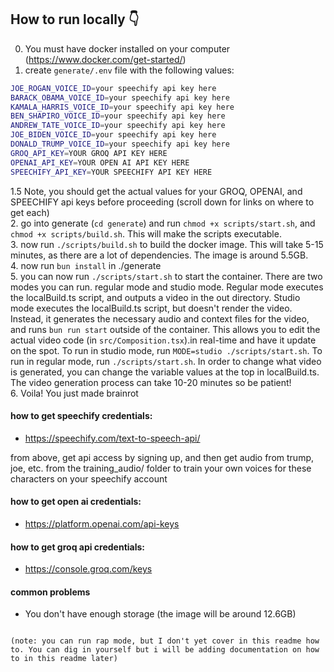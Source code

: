 ## How to run locally 👇

0. You must have docker installed on your computer (https://www.docker.com/get-started/)
1. create `generate/.env` file with the following values:

```bash
JOE_ROGAN_VOICE_ID=your speechify api key here
BARACK_OBAMA_VOICE_ID=your speechify api key here
KAMALA_HARRIS_VOICE_ID=your speechify api key here
BEN_SHAPIRO_VOICE_ID=your speechify api key here
ANDREW_TATE_VOICE_ID=your speechify api key here
JOE_BIDEN_VOICE_ID=your speechify api key here
DONALD_TRUMP_VOICE_ID=your speechify api key here
GROQ_API_KEY=YOUR GROQ API KEY HERE
OPENAI_API_KEY=YOUR OPEN AI API KEY HERE
SPEECHIFY_API_KEY=YOUR SPEECHIFY API KEY HERE
```

1.5 Note, you should get the actual values for your GROQ, OPENAI, and SPEECHIFY api keys before proceeding (scroll down for links on where to get each)
<br/>
2. go into generate (`cd generate`) and run `chmod +x scripts/start.sh`, and `chmod +x scripts/build.sh`. This will make the scripts executable.
<br/>
3. now run `./scripts/build.sh` to build the docker image. This will take 5-15 minutes, as there are a lot of dependencies. The image is around 5.5GB.
<br/>
4. now run `bun install` in ./generate
<br/>
5. you can now run `./scripts/start.sh` to start the container. There are two modes you can run. regular mode and studio mode. Regular mode executes the localBuild.ts script, and outputs a video in the out directory. Studio mode executes the localBuild.ts script, but doesn't render the video. Instead, it generates the necessary audio and context files for the video, and runs `bun run start` outside of the container. This allows you to edit the actual video code (in `src/Composition.tsx`).in real-time and have it update on the spot. To run in studio mode, run `MODE=studio ./scripts/start.sh`. To run in regular mode, run `./scripts/start.sh`. In order to change what video is generated, you can change the variable values at the top in localBuild.ts. The video generation process can take 10-20 minutes so be patient!
<br/>
6. Voila! You just made brainrot

#### how to get speechify credentials:

- https://speechify.com/text-to-speech-api/

from above, get api access by signing up, and then get audio from trump, joe, etc. from the training_audio/ folder to train your own voices for these characters on your speechify account

#### how to get open ai credentials:

- https://platform.openai.com/api-keys

#### how to get groq api credentials:

- https://console.groq.com/keys

#### common problems
- You don't have enough storage (the image will be around 12.6GB)
```

(note: you can run rap mode, but I don't yet cover in this readme how to. You can dig in yourself but i will be adding documentation on how to in this readme later)

